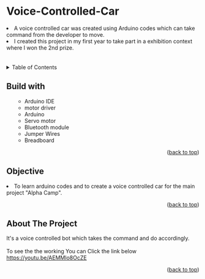 # Voice-Controlled-Car
<li>A voice controlled car was created using Arduino codes which can take command from the developer to move.</li>
<li>I created this project in my first year to take part in a exhibition context where I won the 2nd prize.</li>
<br>
  <br>

<!-- TABLE OF CONTENTS -->

<details>
  <summary>Table of Contents</summary>
  <ol>
    <ul>
       <li><a href="#built-with">Built With</a></li>
      <li><a href="#Objective">Objective</a></li>
      <li><a href="#about-the-project">About The Project</a></li>
      </ul>
  </ol>
</details>

<!-- Built with -->
## Build with
<ol>
    <ul>
      <li>Arduino IDE</li>
      <li> motor driver </li>
      <li>Arduino </li>
       <li>Servo motor</li>
      <li> Bluetooth module </li>
      <li>Jumper Wires</li>
      <li>Breadboard</li>
     <!-- <li><a href="https://www.javascript.com/">JavaScript</a></li> -->
      </ul>
  <p align="right">(<a href="#Voice-Controlled-Car">back to top</a>)</p>
  </ol>
  
## Objective
<li>To learn arduino codes and to create a voice controlled car for the main project "Alpha Camp".</li>
<p align="right">(<a href="#Voice-Controlled-Car">back to top</a>)</p>


<!-- ABOUT THE PROJECT -->
## About The Project
It's a voice controlled bot which takes the command and do accordingly.
<br>
<br>
To see the the working You can Click the link below
<br>
https://youtu.be/AEMMlo8OcZE


<p align="right">(<a href="#Voice-Controlled-Car">back to top</a>)</p>





